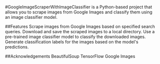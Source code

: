 #GoogleImageScraperWithImageClassifier
is a Python-based project that allows you to scrape images from Google Images and classify them using an image classifier model.

##Features
Scrape images from Google Images based on specified search queries.
Download and save the scraped images to a local directory.
Use a pre-trained image classifier model to classify the downloaded images.
Generate classification labels for the images based on the model's predictions.

##Acknowledgements
BeautifulSoup
TensorFlow
Google Images
